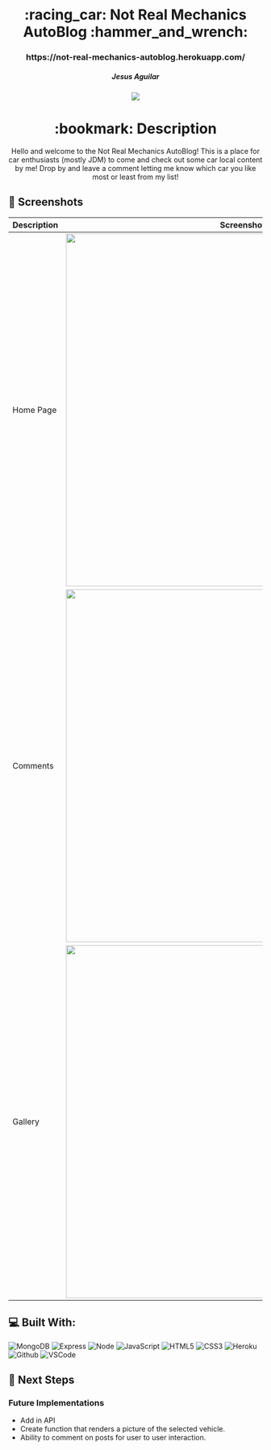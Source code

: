 <div align="center">
<h1>
:racing_car: Not Real Mechanics AutoBlog :hammer_and_wrench:
</h1>

<h3>https://not-real-mechanics-autoblog.herokuapp.com/</h3>

<h5>Jesus Aguilar</h5>

<a href="https://www.linkedin.com/in/jesusaguilarvf39/" target="_blank">
<img 
  src="https://img.shields.io/badge/-aaguilarvf39@gmail.com-blue?style=flat&logo=Linkedin&logoColor=white">
</a>

 <h1>:bookmark: Description</h1>

<p>
Hello and welcome to the Not Real Mechanics AutoBlog! This is a place for car enthusiasts (mostly JDM) to come and check out some car local content by me! Drop by and leave a comment letting me know which car you like most or least from my list!
</p>

</div>

## :camera_flash: Screenshots
| Description | Screenshot |
|------------ | ------------|
| Home Page | <img src="https://imgur.com/sTbJtNh.png" width="700"> |
| Comments| <img src="https://imgur.com/JjuVsBL.png" width="700"> |
| Gallery | <img src="https://imgur.com/yKXZs4F.png" width="700"> |

## :computer: Built With:
![MongoDB](https://img.shields.io/badge/-MongoDB-333?style=flat&logo=mongodb)
![Express](https://img.shields.io/badge/-Express-333?style=flat&logo=express)
![Node](https://img.shields.io/badge/-Node.js-333?style=flat&logo=node.js)
![JavaScript](https://img.shields.io/badge/-JavaScript-333?style=flat&logo=javascript) 
![HTML5](https://img.shields.io/badge/-HTML5-333?style=flat&logo=html5)
![CSS3](https://img.shields.io/badge/-CSS-333?style=flat&logo=css3)
![Heroku](https://img.shields.io/badge/-Heroku-333?style=flat&logo=heroku)
![Github](https://img.shields.io/badge/-GitHub-333?style=flat&logo=github)
![VSCode](https://img.shields.io/badge/-VS_Code-333?style=flat&logo=visualstudio)



## :pushpin: Next Steps
### Future Implementations
-  Add in API
-  Create function that renders a picture of the selected vehicle.
-  Ability to comment on posts for user to user interaction.